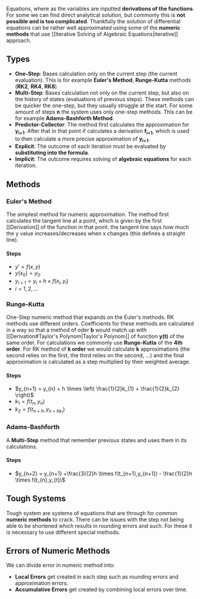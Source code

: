 Equations, where as the variables are inputted **derivations of the functions**. For some we can find direct analytical solution, but commonly this is **not possible and is too complicated**. Thankfully the solution of differential equations can be rather well approximated using some of the **numeric methods** that use [[Iterative Solving of Algebraic Equations|iterative]] approach.
## Types
- **One-Step**: Bases calculation only on the current step (the current evaluation). This is for example **Euler's Method**, **Runge-Kutta** methods (**RK2**, **RK4**, **RK8**)
- **Multi-Step**: Bases calculation not only on the current step, but also on the history of states (evaluations of previous steps). These methods can be quicker the one-step, but they usually struggle at the start. For some amount of steps **n** the system uses only one-step methods. This can be for example **Adams-Bashforth Method**.
- **Predictor-Collector**: The method first calculates the approximation for **y<sub>i+1</sub>**. After that in that point if calculates a derivation **f<sub>i+1</sub>**, which is used to then calculate a more precise approximation of **y<sub>i+1</sub>**. 
- **Explicit**: The outcome of each iteration must be evaluated by **substituting into the formula**. 
- **Implicit**: The outcome requires solving of **algebraic equations** for each iteration.
## Methods
### Euler's Method
The simplest method for numeric approximation. The method first calculates the tangent line at a point, which is given by the first [[Derivation]] of the function in that point. the tangent line says how much the y value increases/decreases when x changes (this defines a straight line).
#### Steps
- $y' = f(x,y)$
- $y(x_{0}) = y_{0}$
- $y_{i+1} = y_{i} + h \times f(x_{i},y_{i})$
- $i = 1, 2, \dots$
### Runge-Kutta
One-Step numeric method that expands on the Euler's methods. RK methods use different orders. Coefficients for these methods are calculated in a way so that a method of oder **b** would match up with [[Derivation#Taylor's Polynom|Taylor's Polynom]] of function **y(t)** of the same order. For calculations we commonly use **Runge-Kutta** of the **4th order**. For RK method of **k order** we would calculate **k** approximations (the second relies on the first, the third relies on the second, ...) and the final approximation is calculated as a step multiplied by their weighted average.
#### Steps
- $y_{n+1} = y_{n} + h \times \left( \frac{1}{2}k_{1} + \frac{1}{2}k_{2} \right)$
- $k_{1} = f(t_{n},y_{n})$
- $k_{2} = f(t_{n+h},y_{n+hk_{1}})$
### Adams-Bashforth
A **Multi-Step** method that remember previous states and uses them in its calculations.
#### Steps
- $y_{n+2} = y_{n+1} +\frac{3}{2}h \times f(t_{n+1},y_{n+1}) - \frac{1}{2}h \times f(t_{n},y_{t})$
## Tough Systems
Tough system are systems of equations that are through for common **numeric methods** to crack. There can be issues with the step not being able to be shortened which results in rounding errors and such. For these it is necessary to use different special methods.
## Errors of Numeric Methods
We can divide error in numeric method into:
- **Local Errors** get created in each step such as rounding errors and approximation errors.
- **Accumulative Errors** get created by combining local errors over time.